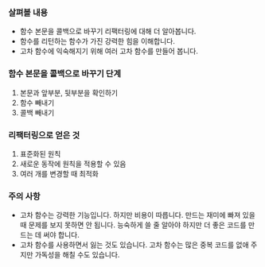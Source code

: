 ### 살펴볼 내용
- 함수 본문을 콜백으로 바꾸기 리팩터링에 대해 더 알아봅니다.
- 함수를 리턴하는 함수가 가진 강력한 힘을 이해합니다.
- 고차 함수에 익숙해지기 위해 여러 고차 함수를 만들어 봅니다.

### 함수 본문을 콜백으로 바꾸기 단계
1. 본문과 앞부분, 뒷부분을 확인하기
2. 함수 빼내기
3. 콜백 빼내기

### 리팩터링으로 얻은 것
1. 표준화된 원칙
2. 새로운 동작에 원칙을 적용할 수 있음
3. 여러 개를 변경할 때 최적화

### 주의 사항
- 고차 함수는 강력한 기능입니다. 하지만 비용이 따릅니다. 만드는 재미에 빠져 있을 때 문제를 보지 못하면 안 됩니다. 능숙하게 쓸 줄 알아야 하지만 더 좋은 코드를 만드는 데 써야 합니다.
- 고차 함수를 사용하면서 잃는 것도 있습니다. 고차 함수는 많은 중복 코드를 없애 주지만 가독성을 해칠 수도 있습니다.

